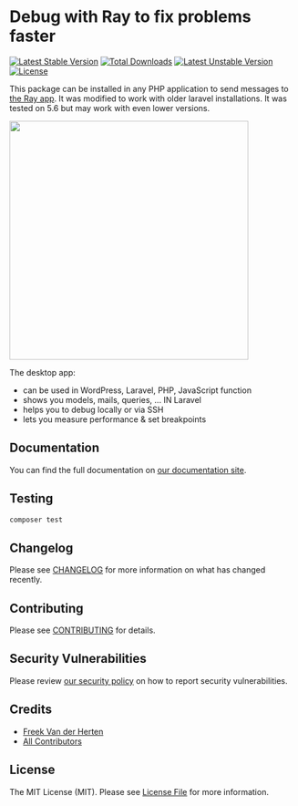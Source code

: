 # Debug with Ray to fix problems faster

[![Latest Stable Version](http://poser.pugx.org/xndbogdan/laravel-ray-legacy/v)](https://packagist.org/packages/xndbogdan/laravel-ray-legacy) [![Total Downloads](http://poser.pugx.org/xndbogdan/laravel-ray-legacy/downloads)](https://packagist.org/packages/xndbogdan/laravel-ray-legacy) [![Latest Unstable Version](http://poser.pugx.org/xndbogdan/laravel-ray-legacy/v/unstable)](https://packagist.org/packages/xndbogdan/laravel-ray-legacy) [![License](http://poser.pugx.org/xndbogdan/laravel-ray-legacy/license)](https://packagist.org/packages/xndbogdan/laravel-ray-legacy)

This package can be installed in any PHP application to send messages to [the Ray app](https://myray.app). 
It was modified to work with older laravel installations. 
It was tested on 5.6 but may work with even lower versions.

[<img src="https://github-ads.s3.eu-central-1.amazonaws.com/laravel-ray.jpg?t=1" width="419px" />](https://spatie.be/github-ad-click/laravel-ray)

The desktop app:

- can be used in WordPress, Laravel, PHP, JavaScript function
- shows you models, mails, queries, ... IN Laravel
- helps you to debug locally or via SSH
- lets you measure performance & set breakpoints


## Documentation

You can find the full documentation on [our documentation site](https://spatie.be/docs/ray).

## Testing

``` bash
composer test
```

## Changelog

Please see [CHANGELOG](CHANGELOG.md) for more information on what has changed recently.

## Contributing

Please see [CONTRIBUTING](.github/CONTRIBUTING.md) for details.

## Security Vulnerabilities

Please review [our security policy](../../security/policy) on how to report security vulnerabilities.

## Credits

- [Freek Van der Herten](https://github.com/freekmurze)
- [All Contributors](../../contributors)

## License

The MIT License (MIT). Please see [License File](LICENSE.md) for more information.
